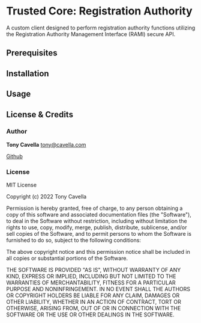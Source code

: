 # Trusted Core: Registration Authority 
A custom client designed to perform registration authority functions utilizing the Registration Authority Management Interface (RAMI) secure API.

## Prerequisites

## Installation

## Usage

## License & Credits

### Author
**Tony Cavella**
<tony@cavella.com>

[Github](https://github.com/acavella/trustedcore-ra)

### License
MIT License

Copyright (c) 2022 Tony Cavella

Permission is hereby granted, free of charge, to any person obtaining a copy of this software and associated documentation files (the "Software"), to deal in the Software without restriction, including without limitation the rights to use, copy, modify, merge, publish, distribute, sublicense, and/or sell copies of the Software, and to permit persons to whom the Software is furnished to do so, subject to the following conditions:

The above copyright notice and this permission notice shall be included in all copies or substantial portions of the Software.

THE SOFTWARE IS PROVIDED "AS IS", WITHOUT WARRANTY OF ANY KIND, EXPRESS OR IMPLIED, INCLUDING BUT NOT LIMITED TO THE WARRANTIES OF MERCHANTABILITY, FITNESS FOR A PARTICULAR PURPOSE AND NONINFRINGEMENT. IN NO EVENT SHALL THE AUTHORS OR COPYRIGHT HOLDERS BE LIABLE FOR ANY CLAIM, DAMAGES OR OTHER LIABILITY, WHETHER IN AN ACTION OF CONTRACT, TORT OR OTHERWISE, ARISING FROM, OUT OF OR IN CONNECTION WITH THE SOFTWARE OR THE USE OR OTHER DEALINGS IN THE SOFTWARE.